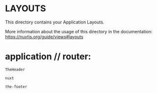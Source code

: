 # LAYOUTS

This directory contains your Application Layouts.

More information about the usage of this directory in the documentation:
https://nuxtjs.org/guide/views#layouts


# application // router:
 
 <code>TheHeader</code>
 
 <code>nuxt</code>
 
 <code>the-footer</code>
